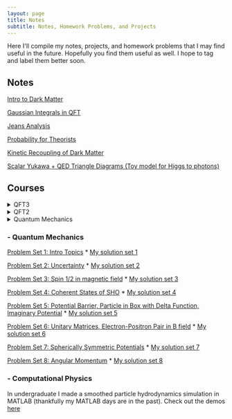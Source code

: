 ```yaml
---
layout: page
title: Notes
subtitle: Notes, Homework Problems, and Projects
---
```


Here I'll compile my notes, projects, and homework problems that I may find useful in the future. Hopefully you find them useful as well. I hope to tag and label them better soon.

## Notes

[Intro to Dark Matter](https://drive.google.com/file/d/1KzpEt2id5KqnxUWpr0ebqMdTbIGVj2uh/view?usp=sharing)

[Gaussian Integrals in QFT](https://drive.google.com/file/d/1uQZOfD9xw4gE9EHYandfunwnxNK1m7kR/view?usp=sharing)

[Jeans Analysis](https://drive.google.com/file/d/17F6PY19kr87pg3_6gddkg1MiA7jSYIfd/view?usp=sharing)

[Probability for Theorists](https://drive.google.com/file/d/1EHAHX20POxpar3sQEEyPL0xWq93PHvIA/view?usp=sharing)

[Kinetic Recoupling of Dark Matter](https://drive.google.com/file/d/1KlmK_Iv_O_BpkvVmQG-_M4sFd5JnygiF/view?usp=sharing)

[Scalar Yukawa + QED Triangle Diagrams (Toy model for Higgs to photons)](https://drive.google.com/file/d/1rBbqwgoRS9Lj4T6_YFlOlJT0lCePA45D/view?usp=sharing)

## Courses

<details>
<summary>QFT3</summary>
<br>
<a href="http://scipp.ucsc.edu/~haber/ph222/qftiii20_1.pdf">Problem Set 1: Inverse Propagator, Generating Functionals, Green Function EOM, Exact Feynman Propagator in Coordinate Space</a>
*
<a href="https://nolansmyth.github.io/assets/QFT3_HW1.pdf">My solution set 1</a>
</details>

<details>
<summary>QFT2</summary>
<br>
<a href="https://drive.google.com/file/d/16XgEyLjb9LdVtVTCwFZvdW6kx_q_hxQA/view?usp=sharing">Final Presentation: The Strong CP Problem</a>
</details>


<!-- ### - QFT3

[Problem Set 1: Inverse Propagator, Generating Functionals, Green Function EOM, Exact Feynman Propagator in Coordinate Space](http://scipp.ucsc.edu/~haber/ph222/qftiii20_1.pdf) * [My solution set 1](https://nolansmyth.github.io/assets/QFT3_HW1.pdf)

[Final Presentation: The Operator Product Expansion](http://scipp.ucsc.edu/~haber/ph222/[Nolan%20Smyth]_The_Operator_Product_Expansion) -->

<!-- ### - QFT2
[Final Presentation: The Strong CP Problem](https://drive.google.com/file/d/16XgEyLjb9LdVtVTCwFZvdW6kx_q_hxQA/view?usp=sharing) -->

<details>
<summary>Quantum Mechanics</summary>
<br>
<a href="https://nolansmyth.github.io/assets/phys215_HW1.pdf">Problem Set 1: Intro Topics</a>
*
<a href="https://nolansmyth.github.io/assets/QMHW1.pdf">My solution set 1</a>

<a href="https://nolansmyth.github.io/assets/phys215_HW2.pdf">Problem Set 2: Uncertainty</a>
*
<a href="https://nolansmyth.github.io/assets/QMHW2.pdf">My solution set 2</a>


</details>

### - Quantum Mechanics

[Problem Set 1: Intro Topics](https://nolansmyth.github.io/assets/phys215_HW1.pdf) * [My solution set 1](https://nolansmyth.github.io/assets/QMHW1.pdf)

[Problem Set 2: Uncertainty](https://nolansmyth.github.io/assets/phys215_HW2.pdf) * [My solution set 2](https://nolansmyth.github.io/assets/QMHW2.pdf)

[Problem Set 3: Spin 1/2 in magnetic field](https://nolansmyth.github.io/assets/phys215_HW3.pdf) * [My solution set 3](https://nolansmyth.github.io/assets/QMHW3.pdf)

[Problem Set 4: Coherent States of SHO](https://nolansmyth.github.io/assets/phys215_HW4.pdf) * [My solution set 4](https://nolansmyth.github.io/assets/QMHW4.pdf)

[Problem Set 5: Potential Barrier, Particle in Box with Delta Function, Imaginary Potential](https://nolansmyth.github.io/assets/phys215_HW5.pdf) * [My solution set 5](https://nolansmyth.github.io/assets/QMHW5.pdf)

[Problem Set 6: Unitary Matrices, Electron-Positron Pair in B field](https://nolansmyth.github.io/assets/phys215_HW6.pdf) * [My solution set 6](https://nolansmyth.github.io/assets/QMHW6.pdf)

[Problem Set 7: Spherically Symmetric Potentials](https://nolansmyth.github.io/assets/phys215_HW7.pdf) * [My solution set 7](https://nolansmyth.github.io/assets/QMHW7.pdf)

[Problem Set 8: Angular Momentum](https://nolansmyth.github.io/assets/phys215_HW8.pdf) * [My solution set 8](https://nolansmyth.github.io/assets/QMHW8.pdf)

       
### - Computational Physics

In undergraduate I made a smoothed particle hydrodynamics simulation in MATLAB (thankfully my MATLAB days are in the past). Check out the demos [here](https://github.com/NolanSmyth/Smoothed-particle-hydrodynamics)


